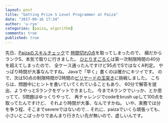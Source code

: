 ```yaml
---
layout: post
title: "Getting Prize S Level Programmer at Paiza"
date: "2017-09-16 17:34"
author: 'u-ryo'
categories: [paiza, algorithm]
comments: true
published: true
---
```

先日、[Paizaのスキルチェック](https://paiza.jp/challenges)で
[時間切れ0点](https://paiza.jp/challenges/share/0njRogbXZnuXG_Dt_noi_u1lW1Bl4R262Je2koUAjNA?source=social)を取ってしまったので、
癪だからランクS、本気で取りに行きました。
[ひとりすごろく](https://paiza.jp/challenges/share/BpVEE0xUqzek-gFkhWaalVEwoIv7rpTSXnDL6cOC4eo?source=social)は第一次制限時間の40分を超えてしまったので、
全ケース通ったんですけど95点でSではなくA判定。
やっぱり時間が大事なんですね。
Javaで「早く」書くのは確かにキツイです。
ので、次は50点の制限時間が2時間の[ビリヤードの玉突き](https://paiza.jp/challenges/share/Ku6dnsSr8gw5zINY0ItXIQ1UXOOdmh6Xl_0akPz7zwo?source=social)に挑戦しました。
こちらは、問題中にヒントを書いていてくれていることもあり、
60分で解答を提出、ようやっとSランクをゲットできました。
今までAランクでいっか、とか思ってて、S問題はゆっくりやって、
再チャレンジでcodeをbrush upして100点を取ってたんですけど、
それより時間が大事、なんですかね。
いや、実務では分を争う程、そこまでsevereではないので...
それに、paizaでいくら頑張っても、
小さいとこばっかりであんまり行きたい先が無いので、虚しいんです。
